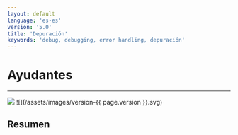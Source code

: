 ```yaml
---
layout: default
language: 'es-es'
version: '5.0'
title: 'Depuración'
keywords: 'debug, debugging, error handling, depuración'
---
```


# Ayudantes
- - -
![](/assets/images/document-status-under-review-red.svg) ![](/assets/images/version-{{ page.version }}.svg)

## Resumen
